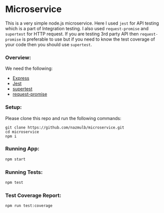 # Microservice

This is a very simple node.js microservice. Here I used `jest` for API testing which is a part of Integration testing. I also used `request-promise` and `supertest` for HTTP request. If you are testing 3rd party API then `request-promise` is preferable to use but if you need to know the test coverage of your code then you should use `supertest`.

### Overview:

We need the following:

- [Express](https://www.npmjs.com/package/express)
- [Jest](https://jestjs.io/en/)
- [supertest](https://www.npmjs.com/package/supertest)
- [request-promise](https://www.npmjs.com/package/request-promise)

### Setup:

Please clone this repo and run the following commands:

```
git clone https://github.com/nazmulb/microservice.git
cd microservice
npm i
```

### Running App:

```cmd
npm start
```

### Running Tests:

```cmd
npm test
```

### Test Coverage Report:

```cmd
npm run test:coverage
```